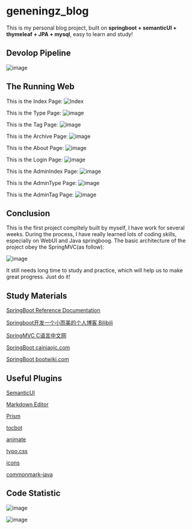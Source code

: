 # geneningz_blog
This is my personal blog project, built on **springboot + semanticUI + thymeleaf + JPA + mysql**, easy to learn and study!

## Devolop Pipeline
![image](https://user-images.githubusercontent.com/37908189/192479103-c2220933-e48f-4938-a00b-f1a5c268a663.png)


## The Running Web
This is the Index Page:
![Index](https://user-images.githubusercontent.com/37908189/192473385-8ab89057-94e7-40a2-82b5-3a22831a673d.png)


This is the Type Page:
![image](https://user-images.githubusercontent.com/37908189/192474002-ac960084-4362-4a13-a36c-8db134a6ef2f.png)



This is the Tag Page:
![image](https://user-images.githubusercontent.com/37908189/192474063-9595ced7-bfbc-4dbd-9fb7-2a61d1d16234.png)



This is the Archive Page:
![image](https://user-images.githubusercontent.com/37908189/192474112-e271c3bf-083d-4a05-8f01-c582ff6f1b28.png)



This is the About Page:
![image](https://user-images.githubusercontent.com/37908189/192474181-81d63788-284d-44f3-a5ba-68c21d2de1f7.png)



This is the Login Page:
![image](https://user-images.githubusercontent.com/37908189/192474261-5616ec77-e5dd-4de8-a33a-020d22976fca.png)



This is the AdminIndex Page:
![image](https://user-images.githubusercontent.com/37908189/192474338-e2b07bd1-3eb7-4ec0-8ab6-9e106d1532e9.png)



This is the AdminType Page:
![image](https://user-images.githubusercontent.com/37908189/192474401-36203751-560a-4270-b1d3-9d8f33de3157.png)



This is the AdminTag Page:
![image](https://user-images.githubusercontent.com/37908189/192474448-e7fa406a-f3f5-4594-8467-19413d5a5110.png)






## Conclusion
This is the first project compltely built by myself, I have work for several weeks. During the process, I have really learned lots of coding skills, especially on WebUI and Java springboog. The basic architecture of the project obey the SpringMVC(as follow):

![image](https://user-images.githubusercontent.com/37908189/192475398-d376c6a3-5eff-4ca4-b546-7dbc5d1caf6e.png)

It still needs long time to study and practice, which will help us to make great progress. Just do it!

## Study Materials

[SpringBoot Reference Documentation](https://docs.spring.io/spring-boot/docs/current/reference/htmlsingle/)

[Springboot开发一个小而美的个人博客 Bilibili](https://www.bilibili.com/video/BV1nE411r7TF/?p=1)

[SpringMVC C语言中文网](http://c.biancheng.net/spring_mvc/9669.html)

[SpringBoot cainiaojc.com](https://www.cainiaojc.com/springboot/springboot-aop.html)

[SpringBoot bootwiki.com](https://www.bootwiki.com/springboot/spring-boot-service-registration-with-eureka.html)


## Useful Plugins
[SemanticUI](https://semantic-ui.com/introduction/getting-started.html)

[Markdown Editor](https://pandao.github.io/editor.md/)

[Prism](https://github.com/PrismJS/prism)

[tocbot](https://tscanlin.github.io/tocbot/)

[animate](https://animate.style/)

[typo.css](https://github.com/sofish/typo.css)

[icons](https://fontawesome.com/icons)

[commonmark-java](https://github.com/commonmark/commonmark-java)


## Code Statistic
![image](https://user-images.githubusercontent.com/37908189/192687903-dce9fbb2-1fa6-4a03-8c5f-348e96f1d7e7.png)



![image](https://user-images.githubusercontent.com/37908189/192712715-3e7fbba3-003e-4260-b374-510c36fbbd65.png)

